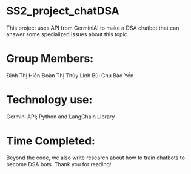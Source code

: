 # SS2_project_chatDSA
This project uses API from GerminiAI to make a DSA chatbot that can answer some specialized issues about this topic.
# Group Members: 
Đinh Thị Hiền
Đoàn Thị Thùy Linh
Bùi Chu Bảo Yến
# Technology use: 
Germini API; Python and LangChain Library
# Time Completed:
Beyond the code, we also write research about how to train chatbots to become DSA bots.
Thank you for reading!

